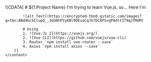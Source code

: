 <snippet>
	<content>
		![CDATA[
			# ${1:Project Name}
			I'm trying to learn Vue.js, so... Here I'm

			![alt Text](https://encrypted-tbn0.gstatic.com/images?q=tbn:ANd9GcSClupQ__3oOAhPtyKNl9OEvaCqJh7DC8PSvgPA4ttIT9qJfMdM)

			# Using
			1. ![Vue.Js 2](https://vuejs.org/)
			2. ![Vue CLI](https://github.com/vuejs/vue-cli)
			3. Router `npm install vue-router --save`
			4. Axios `npm install axios --save`
		]]
	</content>
</snippet>

